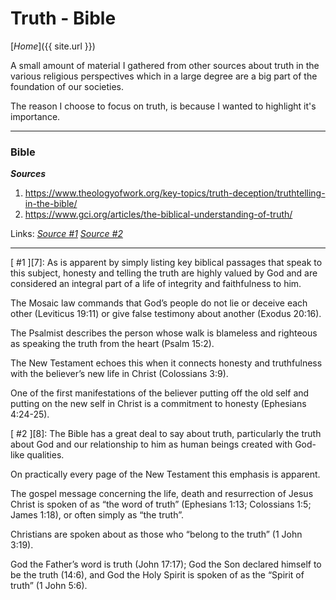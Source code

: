 # Truth - Bible

[_Home_]({{ site.url }})

A small amount of material I gathered from other sources about truth in the various religious perspectives which in a large degree are a big part of the foundation of our societies.

The reason I choose to focus on truth, is because I wanted to highlight it's importance.

---

### Bible

___Sources___

1. https://www.theologyofwork.org/key-topics/truth-deception/truthtelling-in-the-bible/
2. https://www.gci.org/articles/the-biblical-understanding-of-truth/

[1]: https://www.theologyofwork.org/key-topics/truth-deception/truthtelling-in-the-bible/
[2]: https://www.gci.org/articles/the-biblical-understanding-of-truth/

Links: _[Source #1][1]_ _[Source #2][2]_

---

[ #1 ][7]: As is apparent by simply listing key biblical passages that speak to this subject, honesty and telling the truth are highly valued by God and are considered an integral part of a life of integrity and faithfulness to him.

The Mosaic law commands that God’s people do not lie or deceive each other (Leviticus 19:11) or give false testimony about another (Exodus 20:16).

The Psalmist describes the person whose walk is blameless and righteous as speaking the truth from the heart (Psalm 15:2).

The New Testament echoes this when it connects honesty and truthfulness with the believer’s new life in Christ (Colossians 3:9).

One of the first manifestations of the believer putting off the old self and putting on the new self in Christ is a commitment to honesty (Ephesians 4:24-25).


[ #2 ][8]: The Bible has a great deal to say about truth, particularly the truth about God and our relationship to him as human beings created with God-like qualities.

On practically every page of the New Testament this emphasis is apparent.

The gospel message concerning the life, death and resurrection of Jesus Christ is spoken of as “the word of truth” (Ephesians 1:13; Colossians 1:5; James 1:18), or often simply as “the truth”.

Christians are spoken about as those who “belong to the truth” (1 John 3:19).

God the Father’s word is truth (John 17:17); God the Son declared himself to be the truth (14:6), and God the Holy Spirit is spoken of as the “Spirit of truth” (1 John 5:6).

